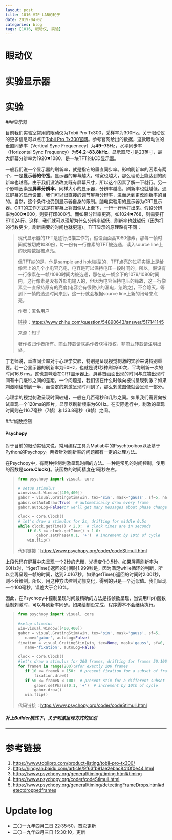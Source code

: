 ```yaml
---
layout: post
title: 1016-VIP-LAB的轮子
date: 2019-04-02
categories: blog
tags: [1016, 眼动仪, 实验]
---
```


# 眼动仪

# 实验显示器

# 实验 

###显示器

目前我们实验室常用的眼动仪为Tobii Pro Tx300，采样率为300Hz。关于眼动仪的更多信息可以点击[Tobii Pro Tx300官网](<https://www.tobiipro.com/product-listing/tobii-pro-tx300/>)。参考官网给出的数据，这款眼动仪的垂直同步率（Vertical Sync Frequencey）为**49~75**Hz，水平同步率（Horizontal Sync Frequency）为**54.2~83.8kHz**。显示器尺寸是23英寸，最大屏幕分辨率为1920✖1080，是一块TFT的LCD显示器。

一般我们说一个显示器的刷新率，就是指它的垂直同步率。影响刷新率的因素有两个，一是**显示器的带宽**。显示器的屏幕越大，带宽也越大，那么理论上能达到的刷新率也越高。由于我们没法改变既有屏幕尺寸，所以这个因素了解一下就行。另一个影响因素是**屏幕分辨率**。同样大小的显示器，分辨率越高，刷新率也就越低。通过屏幕的显示设置，我们可以很直接的调节屏幕分辩率，进而达到更改刷新率的目的。当然，这个条件也受到显示器自身的限制。脑电实验用的显示器为CRT显示器。CRT的工作方式是在屏幕上将图像从上至下，一行一行地打出来。假设分辨率为800✖600，则要打印800行。而如果分辩率更高，如1024✖768，则需要打印1024行。这样，我们就可以理解为什么分辨率越低，刷新率也就越低（因为打的行数更少，刷新需要的时间也就更短）。TFT显示的原理略有不同：

> 现代显示器的TFT是逐行扫描工作的，假设画面高1080像素，那每一帧时间就被切成1080份，每一份有一行像素的TFT被选通，读入source line上的灰阶数据被点亮。
>
> 但TFT妙的是，他是sample and hold类型的，TFT点亮的过程实际上是给像素上的几个小电容充电，电容是可以保持电压一段时间的。所以，假设有一行像素在一帧/1080时间内被选通，那在这一帧余下的1079/1080时间内，这行像素是没有外部电输入的，但因为电容保持电压的缘故，这一行像素会一直保持原有的亮度(电容会有很微小的漏电，忽略之)，不会熄灭。等到下一帧的选通时间来到，这一行就会根据source line上新的讯号来点亮。
>
> 作者：匿名用户
>
> 链接：https://www.zhihu.com/question/54890643/answer/517141145
>
> 来源：知乎
>
> 著作权归作者所有。商业转载请联系作者获得授权，非商业转载请注明出处。

丁老师说，垂直同步率对于心理学实验，特别是呈现视觉刺激的实验来说特别重要。若一台显示器的刷新率为60Hz，也就是说1秒种刷新60次，平均刷新一次的时间16.6 ms。这也意味着在CRT显示器上，屏幕首画面出现的时间与底端出现时间有十几毫秒之间的差距。一个问题是，我们该在什么时候向被试呈现刺激？如果刺激刚绘制到一半，而设定的刺激呈现时间到了，那么刺激图像就会呈现一部分。

心理学的视觉刺激呈现时间较短，一般在几百毫秒和几秒之间。如果我们需要向被试呈现一个120ms的图片，显示器刷新频率为60Hz。在实际运行中，刺激的呈现时间则在116.7毫秒（7帧）和133.8毫秒（8帧）之间。

###帧数控制

#### Psychopy

对于目前的眼动实验来说，常用编程工具为Matlab中的Psychtoolbox以及基于Python的Psychopy。两者针对刷新率的问题都有一定的处理方法。

在Psychopy中，有两种控制刺激呈现时间的方法。一种是常见的时间控制，使用的函数是**core.Clock()**。该函数的时间精度在1毫秒左右。

> ```python
> from psychopy import visual, core
> 
> # setup stimulus
> win=visual.Window([400,400])
> gabor = visual.GratingStim(win, tex='sin', mask='gauss', sf=5, name='gabor')
> gabor.setAutoDraw(True)  # automatically draw every frame
> gabor.autoLog=False#or we'll get many messages about phase change
> 
> clock = core.Clock()
> # let's draw a stimulus for 2s, drifting for middle 0.5s
> while clock.getTime() < 2.0:  # clock times are in seconds
>     if 0.5 <= clock.getTime() < 1.0:
>         gabor.setPhase(0.1, '+')  # increment by 10th of cycle
>     win.flip()
> ```
>
> 代码链接：https://www.psychopy.org/coder/codeStimuli.html

上段代码在屏幕中央呈现一个2秒的光栅，光栅变化0.5秒。如果屏幕刷新率为60Hz时，当getTime()返回的时间时1.999秒是，因为满足while循环的判断，所以会再呈现一帧的时间，达到2.0167秒。如果getTime()返回的时间时2.001秒，则不会绘制。所以，用这种方法控制光栅变化，得到的只是一个近似值。我们呈现一个100毫秒，误差大于会10%。

因此，在Psychopy中控制呈现时间最精确的方法是按帧数呈现，当调用filp()函数绘制刺激时，可以与刷新率同步。如果绘制没完成，程序脚本不会继续执行。

>```python
>from psychopy import visual, core
>
>#setup stimulus
>win=visual.Window([400,400])
>gabor = visual.GratingStim(win, tex='sin', mask='gauss', sf=5,
>    name='gabor', autoLog=False)
>fixation = visual.GratingStim(win, tex=None, mask='gauss', sf=0, size=0.02,
>    name='fixation', autoLog=False)
>
>clock = core.Clock()
>#let's draw a stimulus for 200 frames, drifting for frames 50:100
>for frameN in range(200):#for exactly 200 frames
>    if 10 <= frameN < 150:  # present fixation for a subset of frames
>        fixation.draw()
>    if 50 <= frameN < 100:  # present stim for a different subset
>        gabor.setPhase(0.1, '+')  # increment by 10th of cycle
>        gabor.draw()
>    win.flip()
>```
>
>代码链接：https://www.psychopy.org/coder/codeStimuli.html

##### 补上Builder模式下，关于刺激呈现方式的区别

***

# 参考链接

1. <https://www.tobiipro.com/product-listing/tobii-pro-tx300/>
2. <https://jingyan.baidu.com/article/9f63fb91ae2ebac8410f0e44.html>
3. <https://www.psychopy.org/general/timing/timing.html#timing>
4. <https://www.psychopy.org/coder/codeStimuli.html>
5. <https://www.psychopy.org/general/timing/detectingFrameDrops.html#detectdroppedframes>



#  Update log

- 二〇一九年四月二日 22:35:50，首次更新
- 二〇一九年四月三日 15:30:10，更新